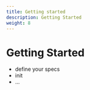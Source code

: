 ```yaml
---
title: Getting started
description: Getting Started
weight: 8
---
```


# Getting Started

- define your specs
- init
- ...
